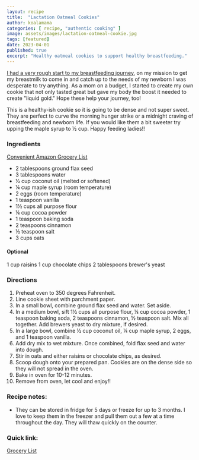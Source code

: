 ```yaml
---
layout: recipe
title:  "Lactation Oatmeal Cookies"
author: koalamama
categories: [ recipe, "authentic cooking" ]
image: assets/images/lactation-oatmeal-cookie.jpg
tags: [featured]
date: 2023-04-01
published: true
excerpt: "Healthy oatmeal cookies to support healthy breastfeeding."
---
```


<a href="{{site.baseurl}}/extra-breast-pumps-and-parts">I had a very rough start to my breastfeeding journey</a>, on my mission to get my breastmilk to come in and catch up to the needs of my newborn I was desperate to try anything. As a mom on a budget, I started to create my own cookie that not only tasted great but gave my body the boost it needed to create "liquid gold." Hope these help your journey, too!

This is a healthy-ish cookie so it is going to be dense and not super sweet. They are perfect to curve the morning hunger strike or a midnight craving of breastfeeding and newborn life. If you would like them a bit sweeter try upping the maple syrup to ½ cup.  Happy feeding ladies!! 


### Ingredients

<a target="_blank" href="https://www.amazon.com/hz/wishlist/ls/317E48X8J4GZU?&linkCode=ll2&tag=koalaco-20&linkId=276e22ce4e5846f5e70de6f5f390bb7f&language=en_US&ref_=as_li_ss_tl">Convenient Amazon Grocery List</a>

- 2 tablespoons ground flax seed
- 3 tablespoons water
- ½ cup coconut oil (melted or softened)
- ¼ cup maple syrup (room temperature)
- 2 eggs (room temperature)
- 1 teaspoon vanilla
- 1½ cups all purpose flour
- ¼ cup cocoa powder
- 1 teaspoon baking soda
- 2 teaspoons cinnamon
- ½ teaspoon salt
- 3 cups oats

#### Optional
1 cup raisins
1 cup chocolate chips
2 tablespoons brewer's yeast

### Directions

1. Preheat oven to 350 degrees Fahrenheit.
2. Line cookie sheet with parchment paper.
3. In a small bowl, combine ground flax seed and water. Set aside.
4. In a medium bowl, sift 1½ cups all purpose flour, ¼ cup cocoa powder, 1 teaspoon baking soda, 2 teaspoons cinnamon, ½ teaspoon salt. Mix all together. Add brewers yeast to dry mixture, if desired.
5. In a large bowl, combine ½ cup coconut oil, ¼ cup maple syrup, 2 eggs, and 1 teaspoon vanilla.
6. Add dry mix to wet mixture. Once combined, fold flax seed and water into dough.
7. Stir in oats and either raisins or chocolate chips, as desired.
8. Scoop dough onto your prepared pan. Cookies are on the dense side so they will not spread in the oven.
9. Bake in oven for 10-12 minutes.
10. Remove from oven, let cool and enjoy!!

### Recipe notes:
- They can be stored in fridge for 5 days or freeze for up to 3 months. I love to keep them in the freezer and pull them out a few at a time throughout the day. They will thaw quickly on the counter.


### Quick link:

<a target="_blank" href="https://www.amazon.com/hz/wishlist/ls/317E48X8J4GZU?&linkCode=ll2&tag=koalaco-20&linkId=276e22ce4e5846f5e70de6f5f390bb7f&language=en_US&ref_=as_li_ss_tl">Grocery List</a>
